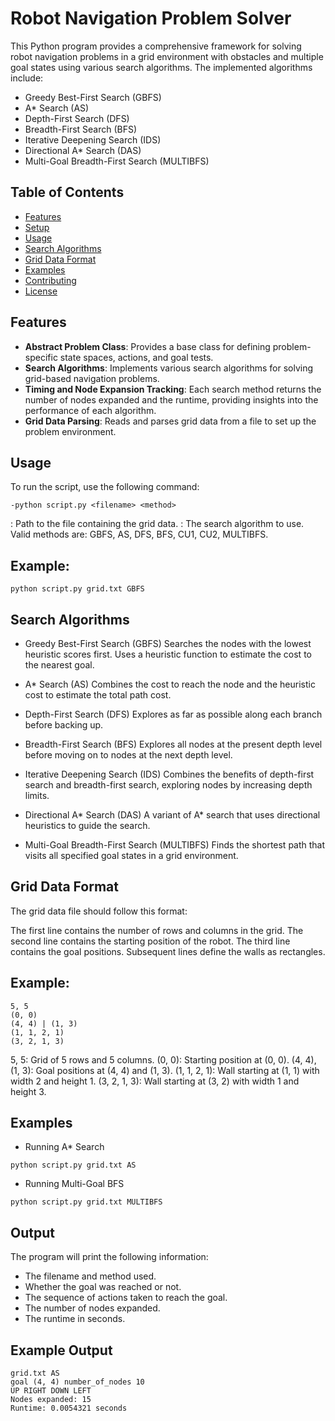 # Robot Navigation Problem Solver

This Python program provides a comprehensive framework for solving robot navigation problems in a grid environment with obstacles and multiple goal states using various search algorithms. The implemented algorithms include:

- Greedy Best-First Search (GBFS)
- A* Search (AS)
- Depth-First Search (DFS)
- Breadth-First Search (BFS)
- Iterative Deepening Search (IDS)
- Directional A* Search (DAS)
- Multi-Goal Breadth-First Search (MULTIBFS)

## Table of Contents

- [Features](#features)
- [Setup](#setup)
- [Usage](#usage)
- [Search Algorithms](#search-algorithms)
- [Grid Data Format](#grid-data-format)
- [Examples](#examples)
- [Contributing](#contributing)
- [License](#license)

## Features

- **Abstract Problem Class**: Provides a base class for defining problem-specific state spaces, actions, and goal tests.
- **Search Algorithms**: Implements various search algorithms for solving grid-based navigation problems.
- **Timing and Node Expansion Tracking**: Each search method returns the number of nodes expanded and the runtime, providing insights into the performance of each algorithm.
- **Grid Data Parsing**: Reads and parses grid data from a file to set up the problem environment.

## Usage
To run the script, use the following command:
```
-python script.py <filename> <method>
```
<filename>: Path to the file containing the grid data.
<method>: The search algorithm to use. Valid methods are: GBFS, AS, DFS, BFS, CU1, CU2, MULTIBFS.

## Example:
```
python script.py grid.txt GBFS
```
## Search Algorithms

- Greedy Best-First Search (GBFS)
Searches the nodes with the lowest heuristic scores first. Uses a heuristic function to estimate the cost to the nearest goal.

- A* Search (AS)
Combines the cost to reach the node and the heuristic cost to estimate the total path cost.

- Depth-First Search (DFS)
Explores as far as possible along each branch before backing up.

- Breadth-First Search (BFS)
Explores all nodes at the present depth level before moving on to nodes at the next depth level.

- Iterative Deepening Search (IDS)
Combines the benefits of depth-first search and breadth-first search, exploring nodes by increasing depth limits.

- Directional A* Search (DAS)
A variant of A* search that uses directional heuristics to guide the search.

- Multi-Goal Breadth-First Search (MULTIBFS)
Finds the shortest path that visits all specified goal states in a grid environment.

## Grid Data Format
The grid data file should follow this format:

The first line contains the number of rows and columns in the grid.
The second line contains the starting position of the robot.
The third line contains the goal positions.
Subsequent lines define the walls as rectangles.

## Example:

    5, 5
    (0, 0)
    (4, 4) | (1, 3)
    (1, 1, 2, 1)
    (3, 2, 1, 3)
    
5, 5: Grid of 5 rows and 5 columns.
(0, 0): Starting position at (0, 0).
(4, 4), (1, 3): Goal positions at (4, 4) and (1, 3).
(1, 1, 2, 1): Wall starting at (1, 1) with width 2 and height 1.
(3, 2, 1, 3): Wall starting at (3, 2) with width 1 and height 3.

## Examples
- Running A* Search
```
python script.py grid.txt AS
```
- Running Multi-Goal BFS
```
python script.py grid.txt MULTIBFS
```
## Output
The program will print the following information:

- The filename and method used.
- Whether the goal was reached or not.
- The sequence of actions taken to reach the goal.
- The number of nodes expanded.
- The runtime in seconds.

## Example Output

    grid.txt AS
    goal (4, 4) number_of_nodes 10
    UP RIGHT DOWN LEFT
    Nodes expanded: 15
    Runtime: 0.0054321 seconds
